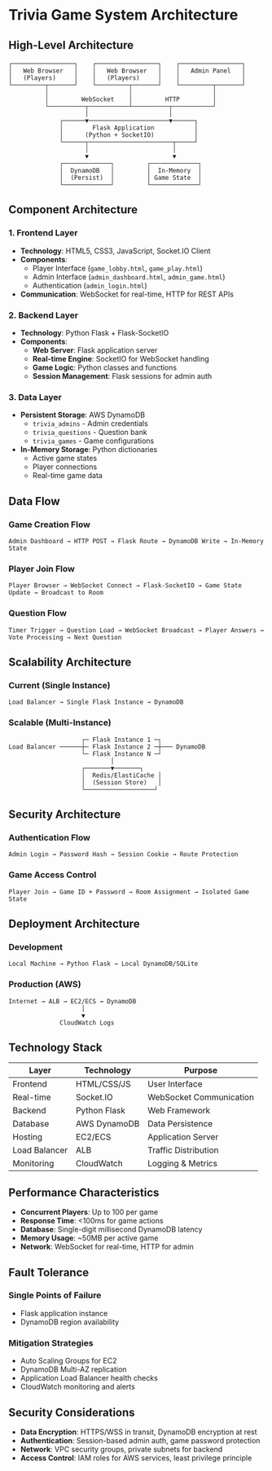 # Trivia Game System Architecture

## High-Level Architecture

```
┌─────────────────┐    ┌─────────────────┐    ┌─────────────────┐
│   Web Browser   │    │   Web Browser   │    │   Admin Panel   │
│   (Players)     │    │   (Players)     │    │                 │
└─────────┬───────┘    └─────────┬───────┘    └─────────┬───────┘
          │                      │                      │
          │         WebSocket    │         HTTP         │
          └──────────┬───────────┴──────────┬───────────┘
                     │                      │
              ┌──────▼──────────────────────▼──────┐
              │        Flask Application           │
              │      (Python + SocketIO)           │
              └──────┬───────────────────────┬─────┘
                     │                       │
                     ▼                       ▼
              ┌─────────────┐         ┌─────────────┐
              │  DynamoDB   │         │  In-Memory  │
              │  (Persist)  │         │ Game State  │
              └─────────────┘         └─────────────┘
```

## Component Architecture

### 1. Frontend Layer
- **Technology**: HTML5, CSS3, JavaScript, Socket.IO Client
- **Components**:
  - Player Interface (`game_lobby.html`, `game_play.html`)
  - Admin Interface (`admin_dashboard.html`, `admin_game.html`)
  - Authentication (`admin_login.html`)
- **Communication**: WebSocket for real-time, HTTP for REST APIs

### 2. Backend Layer
- **Technology**: Python Flask + Flask-SocketIO
- **Components**:
  - **Web Server**: Flask application server
  - **Real-time Engine**: SocketIO for WebSocket handling
  - **Game Logic**: Python classes and functions
  - **Session Management**: Flask sessions for admin auth

### 3. Data Layer
- **Persistent Storage**: AWS DynamoDB
  - `trivia_admins` - Admin credentials
  - `trivia_questions` - Question bank
  - `trivia_games` - Game configurations
- **In-Memory Storage**: Python dictionaries
  - Active game states
  - Player connections
  - Real-time game data

## Data Flow

### Game Creation Flow
```
Admin Dashboard → HTTP POST → Flask Route → DynamoDB Write → In-Memory State
```

### Player Join Flow
```
Player Browser → WebSocket Connect → Flask-SocketIO → Game State Update → Broadcast to Room
```

### Question Flow
```
Timer Trigger → Question Load → WebSocket Broadcast → Player Answers → Vote Processing → Next Question
```

## Scalability Architecture

### Current (Single Instance)
```
Load Balancer → Single Flask Instance → DynamoDB
```

### Scalable (Multi-Instance)
```
                    ┌─ Flask Instance 1 ─┐
Load Balancer ──────┼─ Flask Instance 2 ─┼─── DynamoDB
                    └─ Flask Instance N ─┘
                            │
                    ┌───────▼───────┐
                    │  Redis/ElastiCache │
                    │  (Session Store)   │
                    └───────────────────┘
```

## Security Architecture

### Authentication Flow
```
Admin Login → Password Hash → Session Cookie → Route Protection
```

### Game Access Control
```
Player Join → Game ID + Password → Room Assignment → Isolated Game State
```

## Deployment Architecture

### Development
```
Local Machine → Python Flask → Local DynamoDB/SQLite
```

### Production (AWS)
```
Internet → ALB → EC2/ECS → DynamoDB
                    │
                    ▼
              CloudWatch Logs
```

## Technology Stack

| Layer | Technology | Purpose |
|-------|------------|---------|
| Frontend | HTML/CSS/JS | User Interface |
| Real-time | Socket.IO | WebSocket Communication |
| Backend | Python Flask | Web Framework |
| Database | AWS DynamoDB | Data Persistence |
| Hosting | EC2/ECS | Application Server |
| Load Balancer | ALB | Traffic Distribution |
| Monitoring | CloudWatch | Logging & Metrics |

## Performance Characteristics

- **Concurrent Players**: Up to 100 per game
- **Response Time**: <100ms for game actions
- **Database**: Single-digit millisecond DynamoDB latency
- **Memory Usage**: ~50MB per active game
- **Network**: WebSocket for real-time, HTTP for admin

## Fault Tolerance

### Single Points of Failure
- Flask application instance
- DynamoDB region availability

### Mitigation Strategies
- Auto Scaling Groups for EC2
- DynamoDB Multi-AZ replication
- Application Load Balancer health checks
- CloudWatch monitoring and alerts

## Security Considerations

- **Data Encryption**: HTTPS/WSS in transit, DynamoDB encryption at rest
- **Authentication**: Session-based admin auth, game password protection
- **Network**: VPC security groups, private subnets for backend
- **Access Control**: IAM roles for AWS services, least privilege principle